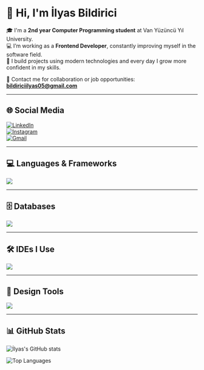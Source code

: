 # 👋 Hi, I'm İlyas Bildirici  

🎓 I'm a **2nd year Computer Programming student** at Van Yüzüncü Yıl University.  
💻 I’m working as a **Frontend Developer**, constantly improving myself in the software field.  
🚀 I build projects using modern technologies and every day I grow more confident in my skills.  

📩 Contact me for collaboration or job opportunities: **bildiriciilyas05@gmail.com**

---

## 🌐 Social Media  
[![LinkedIn](https://img.shields.io/badge/LinkedIn-0A66C2?style=for-the-badge&logo=linkedin&logoColor=white)](https://www.linkedin.com/in/ilyas-bildirici)  
[![Instagram](https://img.shields.io/badge/Instagram-E4405F?style=for-the-badge&logo=instagram&logoColor=white)](https://www.instagram.com/ilyasbildrc/)  
[![Gmail](https://img.shields.io/badge/Gmail-D14836?style=for-the-badge&logo=gmail&logoColor=white)](mailto:bildiriciilyas05@gmail.com)

---

## 💻 Languages & Frameworks  
<p align="left">  
  <img src="https://skillicons.dev/icons?i=python,java,html,css,tailwind,react,nextjs" />  
</p>

---

## 🗄️ Databases  
<p align="left">  
  <img src="https://skillicons.dev/icons?i=mysql,postgres,sqlite" />  
</p>

---

## 🛠️ IDEs I Use  
<p align="left">  
  <img src="https://skillicons.dev/icons?i=vscode,idea,pycharm" />  
</p>

---

## 🎨 Design Tools  
<p align="left">  
  <img src="https://skillicons.dev/icons?i=figma,canva" />  
</p>

---

## 📊 GitHub Stats  
![İlyas's GitHub stats](https://github-readme-stats.vercel.app/api?username=sc-carlyn&show_icons=true&theme=tokyonight)  

![Top Languages](https://github-readme-stats.vercel.app/api/top-langs/?username=sc-carlyn&layout=compact&theme=tokyonight)  
